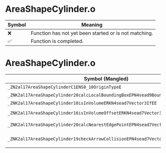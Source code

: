 # AreaShapeCylinder.o
| Symbol | Meaning 
| ------------- | ------------- 
| :x: | Function has not yet been started or is not matching. 
| :white_check_mark: | Function is completed. 


# AreaShapeCylinder.o
| Symbol (Mangled) | Symbol (Demangled) | Decompiled? |
| ------------- |  ------------- | ------------- |
| `_ZN2al17AreaShapeCylinderC1ENS0_10OriginTypeE` | `al::AreaShapeCylinder::AreaShapeCylinder(al::AreaShapeCylinder::OriginType)` | :white_check_mark: |
| `_ZNK2al17AreaShapeCylinder20calcLocalBoundingBoxEPN4sead9BoundBox3IfEE` | `al::AreaShapeCylinder::calcLocalBoundingBox(sead::BoundBox3<float> *)const` | :white_check_mark: |
| `_ZNK2al17AreaShapeCylinder10isInVolumeERKN4sead7Vector3IfEE` | `al::AreaShapeCylinder::isInVolume(sead::Vector3<float> const&)const` | :white_check_mark: |
| `_ZNK2al17AreaShapeCylinder16isInVolumeOffsetERKN4sead7Vector3IfEEf` | `al::AreaShapeCylinder::isInVolumeOffset(sead::Vector3<float> const&,float)const` | :white_check_mark: |
| `_ZNK2al17AreaShapeCylinder20calcNearestEdgePointEPN4sead7Vector3IfEERKS3_` | `al::AreaShapeCylinder::calcNearestEdgePoint(sead::Vector3<float> *,sead::Vector3<float> const&)const` | :white_check_mark: |
| `_ZNK2al17AreaShapeCylinder19checkArrowCollisionEPN4sead7Vector3IfEES4_RKS3_S6_` | `al::AreaShapeCylinder::checkArrowCollision(sead::Vector3<float> *,sead::Vector3<float> *,sead::Vector3<float> const&,sead::Vector3<float> const&)const` | :white_check_mark: |
